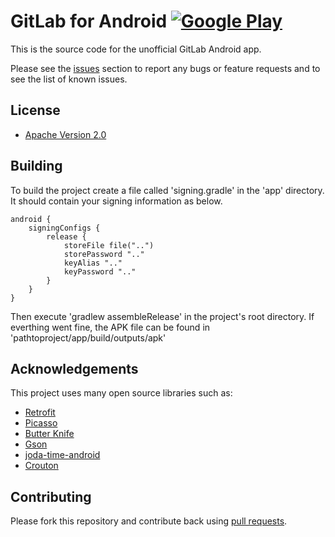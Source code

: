 # GitLab for Android [![Google Play](http://developer.android.com/images/brand/en_generic_rgb_wo_45.png)](https://play.google.com/store/apps/details?id=com.bd.gitlab)

This is the source code for the unofficial GitLab Android app.

Please see the [issues](https://github.com/ekx/GitLabAndroid/issues) section to
report any bugs or feature requests and to see the list of known issues.

## License

* [Apache Version 2.0](http://www.apache.org/licenses/LICENSE-2.0.html)

## Building

To build the project create a file called 'signing.gradle' in the 'app' directory. It should contain your signing information as below.

```
android {
    signingConfigs { 
        release {
            storeFile file("..")
            storePassword ".."
            keyAlias ".."
            keyPassword ".."
        }
    }
}
```

Then execute 'gradlew assembleRelease' in the project's root directory. If everthing went fine, the APK file can be found in 'pathtoproject/app/build/outputs/apk'

## Acknowledgements

This project uses many open source libraries such as:

* [Retrofit](https://github.com/square/retrofit)
* [Picasso](https://github.com/square/picasso)
* [Butter Knife](https://github.com/JakeWharton/butterknife)
* [Gson](https://code.google.com/p/google-gson/)
* [joda-time-android](https://github.com/dlew/joda-time-android)
* [Crouton](https://github.com/keyboardsurfer/Crouton)

## Contributing

Please fork this repository and contribute back using
[pull requests](https://github.com/ekx/GitLabAndroid/pulls).